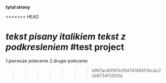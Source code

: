**tytuł strony**

<<<<<<< HEAD

*tekst pisany italikiem*
_tekst z podkresleniem_
#test project
=======
1.pierwsze polecenie
2.drugie polecenie
>>>>>>> e967ac60f67e29d741d9451bcac2cb6734f2003d
